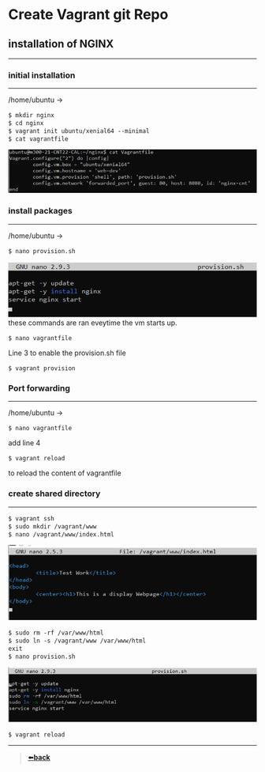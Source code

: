# Create Vagrant git Repo
## installation of NGINX

---

### initial installation

---
/home/ubuntu ->  
```
$ mkdir nginx  
$ cd nginx  
$ vagrant init ubuntu/xenial64 --minimal  
$ cat vagrantfile  
```
![cat-vagrantfile](images/Vgrtant_GitRepo_01.png)

### install packages

---
/home/ubuntu ->
```
$ nano provision.sh
```
![cat-provision.sh](images/Vgrtant_GitRepo_02.png)  
these commands are ran eveytime the vm starts up.

```
$ nano vagrantfile
```
Line 3 to enable the provision.sh file

```
$ vagrant provision
```

### Port forwarding

---

/home/ubuntu ->
```
$ nano vagrantfile
```  
add line 4

```
$ vagrant reload
```  
to reload the content of vagrantfile

### create shared directory

---

```
$ vagrant ssh
$ sudo mkdir /vagrant/www
$ nano /vagrant/www/index.html
```  
![cat-provision.sh](images/Vgrtant_GitRepo_03.png)  
```
$ sudo rm -rf /var/www/html
$ sudo ln -s /vagrant/www /var/www/html
exit
$ nano provision.sh
```  
![nano-provision.sh](images/Vgrtant_GitRepo_04.png)  
```
$ vagrant reload
```  

---

>[⬅️**back**](../README.md)